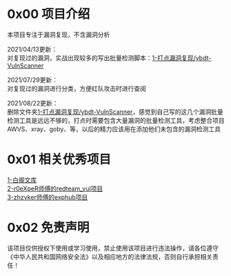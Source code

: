 # 0x00 项目介绍
本项目专注于漏洞复现，不含漏洞分析

2021/04/13更新：  
对复现过的漏洞，实战出现较多的写出批量检测脚本：[1-打点漏洞复现/ybdt-VulnScanner](./1-打点漏洞复现/ybdt-VulnScanner)

2021/07/29更新：  
对复现过的漏洞进行分类，方便红队攻击时进行查阅

2021/08/22更新：  
删除文件夹[1-打点漏洞复现/ybdt-VulnScanner](./1-打点漏洞复现/ybdt-VulnScanner)，感觉到自己写的这几个漏洞批量检测工具是远远不够的，打点时需要包含大量漏洞的批量检测工具，考虑整合项目AWVS、xray、goby、等，以后的精力应该用在添加他们未包含的漏洞检测工具

# 0x01 相关优秀项目
[1-白阁文库](https://wiki.bylibrary.cn/)  
[2-r0eXpeR师傅的redteam_vul项目](https://github.com/r0eXpeR/redteam_vul)  
[3-zhzyker师傅的exphub项目](https://github.com/zhzyker/exphub)  

# 0x02 免责声明
该项目仅供授权下使用或学习使用，禁止使用该项目进行违法操作，请各位遵守《中华人民共和国网络安全法》以及相应地方的法律法规，否则自行承担相关责任！
